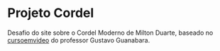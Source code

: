 # Projeto Cordel

Desafio do site sobre o Cordel Moderno de Milton Duarte, baseado no <a href="https://youtube.com/cursoemvideo" target="_blank" >cursoemvideo</a> do professor Gustavo Guanabara.
